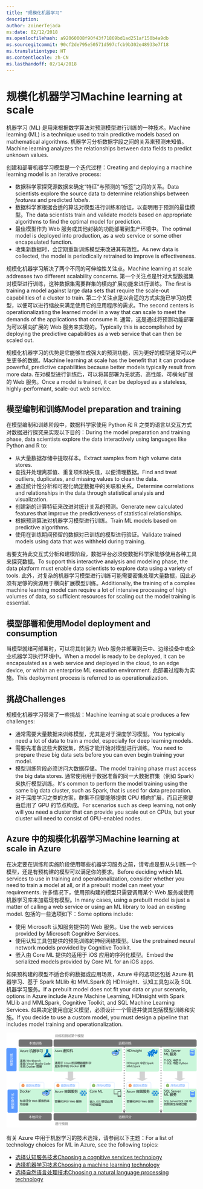 ```yaml
---
title: "规模化机器学习"
description: 
author: zoinerTejada
ms:date: 02/12/2018
ms.openlocfilehash: a92060008f90f43f71869bd1ad251af150b4a9db
ms.sourcegitcommit: 90cf2de795e50571d597cfcb9b302e48933e7f18
ms.translationtype: HT
ms.contentlocale: zh-CN
ms.lasthandoff: 02/14/2018
---
```

# <a name="machine-learning-at-scale"></a><span data-ttu-id="d6070-102">规模化机器学习</span><span class="sxs-lookup"><span data-stu-id="d6070-102">Machine learning at scale</span></span>

<span data-ttu-id="d6070-103">机器学习 (ML) 是用来根据数学算法对预测模型进行训练的一种技术。</span><span class="sxs-lookup"><span data-stu-id="d6070-103">Machine learning (ML) is a technique used to train predictive models based on mathematical algorithms.</span></span> <span data-ttu-id="d6070-104">机器学习分析数据字段之间的关系来预测未知值。</span><span class="sxs-lookup"><span data-stu-id="d6070-104">Machine learning analyzes the relationships between data fields to predict unknown values.</span></span>

<span data-ttu-id="d6070-105">创建和部署机器学习模型是一个迭代过程：</span><span class="sxs-lookup"><span data-stu-id="d6070-105">Creating and deploying a machine learning model is an iterative process:</span></span>

* <span data-ttu-id="d6070-106">数据科学家探究源数据来确定“特征”与预测的“标签”之间的关系。</span><span class="sxs-lookup"><span data-stu-id="d6070-106">Data scientists explore the source data to determine relationships between *features* and predicted *labels*.</span></span>
* <span data-ttu-id="d6070-107">数据科学家根据合适的算法对模型进行训练和验证，以查明用于预测的最佳模型。</span><span class="sxs-lookup"><span data-stu-id="d6070-107">The data scientists train and validate models based on appropriate algorithms to find the optimal model for prediction.</span></span>
* <span data-ttu-id="d6070-108">最佳模型作为 Web 服务或其他封装的功能部署到生产环境中。</span><span class="sxs-lookup"><span data-stu-id="d6070-108">The optimal model is deployed into production, as a web service or some other encapsulated function.</span></span>
* <span data-ttu-id="d6070-109">收集新数据时，会定期重新训练模型来改进其有效性。</span><span class="sxs-lookup"><span data-stu-id="d6070-109">As new data is collected, the model is periodically retrained to improve is effectiveness.</span></span>

<span data-ttu-id="d6070-110">规模化机器学习解决了两个不同的可伸缩性关注点。</span><span class="sxs-lookup"><span data-stu-id="d6070-110">Machine learning at scale addresses two different scalability concerns.</span></span> <span data-ttu-id="d6070-111">第一个关注点是针对大型数据集对模型进行训练，这种数据集需要群集的横向扩展功能来进行训练。</span><span class="sxs-lookup"><span data-stu-id="d6070-111">The first is training a model against large data sets that require the scale-out capabilities of a cluster to train.</span></span> <span data-ttu-id="d6070-112">第二个关注点是以合适的方式实施已学习的模型，以便可以进行缩放来满足使用它的应用程序的需求。</span><span class="sxs-lookup"><span data-stu-id="d6070-112">The second centers is operationalizating the learned model in a way that can scale to meet the demands of the applications that consume it.</span></span> <span data-ttu-id="d6070-113">通常，这是通过将预测功能部署为可以横向扩展的 Web 服务来实现的。</span><span class="sxs-lookup"><span data-stu-id="d6070-113">Typically this is accomplished by deploying the predictive capabilities as a web service that can then be scaled out.</span></span>

<span data-ttu-id="d6070-114">规模化机器学习的优势是它能够生成强大的预测功能，因为更好的模型通常可以产生更多的数据。</span><span class="sxs-lookup"><span data-stu-id="d6070-114">Machine learning at scale has the benefit that it can produce powerful, predictive capabilities because better models typically result from more data.</span></span> <span data-ttu-id="d6070-115">在对模型进行训练后，可以将其部署为无状态、高性能、可横向扩展的 Web 服务。</span><span class="sxs-lookup"><span data-stu-id="d6070-115">Once a model is trained, it can be deployed as a stateless, highly-performant, scale-out web service.</span></span> 

## <a name="model-preparation-and-training"></a><span data-ttu-id="d6070-116">模型编制和训练</span><span class="sxs-lookup"><span data-stu-id="d6070-116">Model preparation and training</span></span>

<span data-ttu-id="d6070-117">在模型编制和训练阶段中，数据科学家使用 Python 和 R 之类的语言以交互方式对数据进行探究来实现以下目的：</span><span class="sxs-lookup"><span data-stu-id="d6070-117">During the model preparation and training phase, data scientists explore the data interactively using languages like Python and R to:</span></span>

* <span data-ttu-id="d6070-118">从大量数据存储中提取样本。</span><span class="sxs-lookup"><span data-stu-id="d6070-118">Extract samples from high volume data stores.</span></span>
* <span data-ttu-id="d6070-119">查找并处理离群值、重复项和缺失值，以便清理数据。</span><span class="sxs-lookup"><span data-stu-id="d6070-119">Find and treat outliers, duplicates, and missing values to clean the data.</span></span>
* <span data-ttu-id="d6070-120">通过统计性分析和可视化确定数据中的关联和关系。</span><span class="sxs-lookup"><span data-stu-id="d6070-120">Determine correlations and relationships in the data through statistical analysis and visualization.</span></span>
* <span data-ttu-id="d6070-121">创建新的计算特征来改进对统计关系的预测。</span><span class="sxs-lookup"><span data-stu-id="d6070-121">Generate new calculated features that improve the predictiveness of statistical relationships.</span></span>
* <span data-ttu-id="d6070-122">根据预测算法对机器学习模型进行训练。</span><span class="sxs-lookup"><span data-stu-id="d6070-122">Train ML models based on predictive algorithms.</span></span>
* <span data-ttu-id="d6070-123">使用在训练期间预留的数据对已训练的模型进行验证。</span><span class="sxs-lookup"><span data-stu-id="d6070-123">Validate trained models using data that was withheld during training.</span></span>

<span data-ttu-id="d6070-124">若要支持此交互式分析和建模阶段，数据平台必须使数据科学家能够使用各种工具来探究数据。</span><span class="sxs-lookup"><span data-stu-id="d6070-124">To support this interactive analysis and modeling phase, the data platform must enable data scientists to explore data using a variety of tools.</span></span> <span data-ttu-id="d6070-125">此外，对复杂的机器学习模型进行训练可能需要密集处理大量数据，因此必须有足够的资源用于横向扩展模型训练。</span><span class="sxs-lookup"><span data-stu-id="d6070-125">Additionally, the training of a complex machine learning model can require a lot of intensive processing of high volumes of data, so sufficient resources for scaling out the model training is essential.</span></span>

## <a name="model-deployment-and-consumption"></a><span data-ttu-id="d6070-126">模型部署和使用</span><span class="sxs-lookup"><span data-stu-id="d6070-126">Model deployment and consumption</span></span>

<span data-ttu-id="d6070-127">当模型就绪可部署时，可以将其封装为 Web 服务并部署到云中、边缘设备中或企业机器学习执行环境中。</span><span class="sxs-lookup"><span data-stu-id="d6070-127">When a model is ready to be deployed, it can be encapsulated as a web service and deployed in the cloud, to an edge device, or within an enterprise ML execution environment.</span></span> <span data-ttu-id="d6070-128">此部署过程称为实施。</span><span class="sxs-lookup"><span data-stu-id="d6070-128">This deployment process is referred to as operationalization.</span></span>

## <a name="challenges"></a><span data-ttu-id="d6070-129">挑战</span><span class="sxs-lookup"><span data-stu-id="d6070-129">Challenges</span></span>

<span data-ttu-id="d6070-130">规模化机器学习带来了一些挑战：</span><span class="sxs-lookup"><span data-stu-id="d6070-130">Machine learning at scale produces a few challenges:</span></span>

- <span data-ttu-id="d6070-131">通常需要大量数据来训练模型，尤其是对于深度学习模型。</span><span class="sxs-lookup"><span data-stu-id="d6070-131">You typically need a lot of data to train a model, especially for deep learning models.</span></span>
- <span data-ttu-id="d6070-132">需要先准备这些大数据集，然后才能开始对模型进行训练。</span><span class="sxs-lookup"><span data-stu-id="d6070-132">You need to prepare these big data sets before you can even begin training your model.</span></span>
- <span data-ttu-id="d6070-133">模型训练阶段必须访问大数据存储。</span><span class="sxs-lookup"><span data-stu-id="d6070-133">The model training phase must access the big data stores.</span></span> <span data-ttu-id="d6070-134">通常使用用于数据准备的同一大数据群集（例如 Spark）来执行模型训练。</span><span class="sxs-lookup"><span data-stu-id="d6070-134">It's common to perform the model training using the same big data cluster, such as Spark, that is used for data preparation.</span></span> 
- <span data-ttu-id="d6070-135">对于深度学习之类的方案，群集不但要能够提供 CPU 横向扩展，而且还需要由启用了 GPU 的节点构成。</span><span class="sxs-lookup"><span data-stu-id="d6070-135">For scenarios such as deep learning, not only will you need a cluster that can provide you scale out on CPUs, but your cluster will need to consist of GPU-enabled nodes.</span></span>

## <a name="machine-learning-at-scale-in-azure"></a><span data-ttu-id="d6070-136">Azure 中的规模化机器学习</span><span class="sxs-lookup"><span data-stu-id="d6070-136">Machine learning at scale in Azure</span></span>

<span data-ttu-id="d6070-137">在决定要在训练和实施阶段使用哪些机器学习服务之前，请考虑是要从头训练一个模型，还是有预构建的模型可以满足你的要求。</span><span class="sxs-lookup"><span data-stu-id="d6070-137">Before deciding which ML services to use in training and operationalization, consider whether you need to train a model at all, or if a prebuilt model can meet your requirements.</span></span> <span data-ttu-id="d6070-138">许多情况下，使用预构建的模型只需要调用某个 Web 服务或使用机器学习库来加载现有模型。</span><span class="sxs-lookup"><span data-stu-id="d6070-138">In many cases, using a prebuilt model is just a matter of calling a web service or using an ML library to load an existing model.</span></span> <span data-ttu-id="d6070-139">包括的一些选项如下：</span><span class="sxs-lookup"><span data-stu-id="d6070-139">Some options include:</span></span> 

- <span data-ttu-id="d6070-140">使用 Microsoft 认知服务提供的 Web 服务。</span><span class="sxs-lookup"><span data-stu-id="d6070-140">Use the web services provided by Microsoft Cognitive Services.</span></span>
- <span data-ttu-id="d6070-141">使用认知工具包提供的预先训练的神经网络模型。</span><span class="sxs-lookup"><span data-stu-id="d6070-141">Use the pretrained neural network models provided by Cognitive Toolkit.</span></span>
- <span data-ttu-id="d6070-142">嵌入由 Core ML 提供的适用于 iOS 应用的序列化模型。</span><span class="sxs-lookup"><span data-stu-id="d6070-142">Embed the serialized models provided by Core ML for an iOS apps.</span></span> 

<span data-ttu-id="d6070-143">如果预构建的模型不适合你的数据或应用场景，Azure 中的选项还包括 Azure 机器学习、基于 Spark MLlib 和 MMLSpark 的 HDInsight、认知工具包以及 SQL 机器学习服务。</span><span class="sxs-lookup"><span data-stu-id="d6070-143">If a prebuilt model does not fit your data or your scenario, options in Azure include Azure Machine Learning, HDInsight with Spark MLlib and MMLSpark, Cognitive Toolkit, and SQL Machine Learning Services.</span></span> <span data-ttu-id="d6070-144">如果决定使用自定义模型，必须设计一个管道并使其包括模型训练和实施。</span><span class="sxs-lookup"><span data-stu-id="d6070-144">If you decide to use a custom model, you must design a pipeline that includes model training and operationalization.</span></span> 

![Azure 中的模型选项](./images/machine-learning-model-training-and-deployment.png)

<span data-ttu-id="d6070-146">有关 Azure 中用于机器学习的技术选择，请参阅以下主题：</span><span class="sxs-lookup"><span data-stu-id="d6070-146">For a list of technology choices for ML in Azure, see the following topics:</span></span>

- [<span data-ttu-id="d6070-147">选择认知服务技术</span><span class="sxs-lookup"><span data-stu-id="d6070-147">Choosing a cognitive services technology</span></span>](../technology-choices/cognitive-services.md)
- [<span data-ttu-id="d6070-148">选择机器学习技术</span><span class="sxs-lookup"><span data-stu-id="d6070-148">Choosing a machine learning technology</span></span>](../technology-choices/data-science-and-machine-learning.md)
- [<span data-ttu-id="d6070-149">选择自然语言处理技术</span><span class="sxs-lookup"><span data-stu-id="d6070-149">Choosing a natural language processing technology</span></span>](../technology-choices/natural-language-processing.md)
